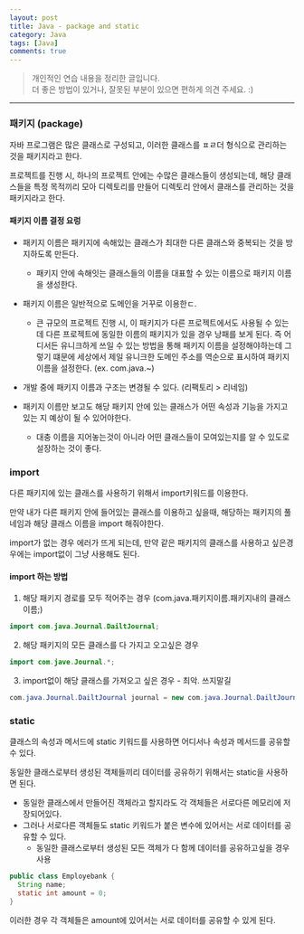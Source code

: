 ```yaml
---
layout: post
title: Java - package and static
category: Java
tags: [Java]
comments: true
---
```


> 개인적인 연습 내용을 정리한 글입니다.      
> 더 좋은 방법이 있거나, 잘못된 부분이 있으면 편하게 의견 주세요. :)

<hr>

### 패키지 (package)

자바 프로그램은 많은 클래스로 구성되고, 이러한 클래스를 ㅍㄹ더 형식으로 관리하는 것을 패키지라고 한다.

프로젝트를 진행 시, 하나의 프로젝트 안에는 수많은 클래스들이 생성되는데, 해당 클래스들을 특정 목적끼리 모아 디렉토리를 만들어 디렉토리 안에서 클래스를 관리하는 것을 패키지라고 한다.

#### 패키지 이름 결정 요렁

- 패키지 이름은 패키지에 속해있는 클래스가 최대한 다른 클래스와 중복되는 것을 방지하도록 만든다.
  - 패키지 안에 속해잇는 클래스들의 이름을 대표할 수 있는 이름으로 패키지 이름을 생성한다.

- 패키지 이름은 일반적으로 도메인을 거꾸로 이용한ㄷ.
  - 큰 규모의 프로젝트 진행 시, 이 패키지가 다른 프로젝트에서도 사용될 수 있는데 다른 프로젝트에 동일한 이름의 패키지가 있을 경우 낭패를 보게 된다. 즉 어디서든 유니크하게 쓰일 수 있는 방법을 통해 패키지 이름을 설정해야하는데 그렇기 떄문에 세상에서 제일 유니크한 도메인 주소를 역순으로 표시하여 패키지 이름을 설정한다. (ex. com.java.~)

- 개발 중에 패키지 이름과 구조는 변경될 수 있다. (리팩토리 > 리네임)

- 패키지 이름만 보고도 해당 패키지 안에 있는 클래스가 어떤 속성과 기능을 가지고 있는 지 예상이 될 수 있어야한다.
  - 대충 이름을 지어놓는것이 아니라 어떤 클래스들이 모여있는지를 알 수 있도로 설장하는 것이 좋다.

### import

다른 패키지에 있는 클래스를 사용하기 위해서 import키워드를 이용한다.

만약 내가 다른 패키지 안에 들어있는 클래스를 이용하고 싶을때, 해당하는 패키지의 풀네임과 해당 클래스 이름을 import 해줘야한다.

import가 없는 경우 에러가 뜨게 되는데, 만약 같은 패키지의 클래스를 사용하고 싶은경우에는 import없이 그냥 사용해도 된다.

#### import 하는 방법

1) 해당 패키지 경로를 모두 적어주는 경우 (com.java.패키지이름.패키지내의 클래스 이름;)

```java
import com.java.Journal.DailtJournal;
```

2) 해당 패키지의 모든 클래스를 다 가지고 오고싶은 경우

```java
import com.jave.Journal.*;
```

3) import없이 해당 클래스를 가져오고 싶은 경우 - 최악. 쓰지말길

```java
com.java.Journal.DailtJournal journal = new com.java.Journal.DailtJournal();
```

### static

클래스의 속성과 메서드에 static 키워드를 사용하면 어디서나 속성과 메서드를 공유할 수 있다.

동일한 클래스로부터 생성된 객체들끼리 데이터를 공유하기 위해서는 static을 사용하면 된다.

- 동일한 클래스에서 만들어진 객체라고 할지라도 각 객체들은 서로다른 메모리에 저장되어있다.
- 그러나 서로다른 객체들도 static 키워드가 붙은 변수에 있어서는 서로 데이터를 공유할 수 있다.
  - 동일한 클래스로부터 생성된 모든 객체가 다 함께 데이터를 공유하고싶을 경우 사용 

```java
public class Employebank {
  String name;
  static int amount = 0;
}
```

이러한 경우 각 객체들은 amount에 있어서는 서로 데이터를 공유할 수 있게 된다.
